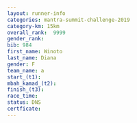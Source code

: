 ```yaml
---
layout: runner-info 
categories: mantra-summit-challenge-2019 
category-km: 15km 
overall_rank:  9999
gender_rank: 
bib: 984
first_name: Winoto
last_name: Diana
gender: F
team_name: a
start_(t1): 
mbah_kamad_(t2): 
finish_(t3): 
race_time: 
status: DNS
certficate: 
---
```

